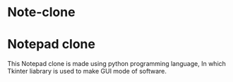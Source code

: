 # Note-clone
<h1> Notepad clone </h1>
<p> This Notepad clone is made using python programming language, In which Tkinter liabrary is used to make GUI mode of software.</p> 
